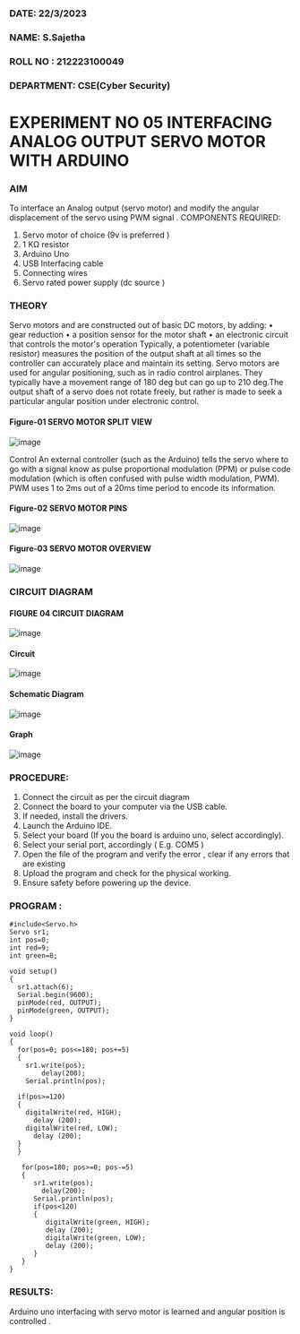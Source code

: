 ###  DATE: 22/3/2023

###  NAME: S.Sajetha
###  ROLL NO : 212223100049
###  DEPARTMENT: CSE(Cyber Security)


# EXPERIMENT NO 05 INTERFACING ANALOG OUTPUT SERVO MOTOR WITH ARDUINO

### AIM
To interface an Analog output (servo motor) and modify the angular displacement of the servo using PWM signal .
COMPONENTS REQUIRED:
1.	Servo motor of choice (9v is preferred )
2.	1 KΩ resistor 
3.	Arduino Uno 
4.	USB Interfacing cable 
5.	Connecting wires 
6.	Servo rated power supply (dc source )


### THEORY
Servo motors and are constructed out of basic DC motors, by adding:
•	 gear reduction
•	 a position sensor for the motor shaft
•	 an electronic circuit that controls the motor's operation
Typically, a potentiometer (variable resistor) measures the position of the output shaft at all times so the controller can accurately place and maintain its setting.
Servo motors are used for angular positioning, such as in radio control airplanes.  They typically have a movement range of 180 deg but can go up to 210 deg.The output shaft of a servo does not rotate freely, but rather is made to seek a particular angular position under electronic control. 

#### Figure-01 SERVO MOTOR SPLIT VIEW 
![image](https://user-images.githubusercontent.com/36288975/163544439-1f477927-fcd4-42f0-9ce4-c863fdbf1210.png)



Control 
An external controller (such as the Arduino) tells the servo where to go with a signal know as pulse proportional modulation (PPM) or pulse code modulation (which is often confused with pulse width modulation, PWM). PWM uses 1 to 2ms out of a 20ms time period to encode its information.
 
 #### Figure-02 SERVO MOTOR PINS

 ![image](https://user-images.githubusercontent.com/36288975/163544482-3027136f-7135-4f3d-a23f-8dc2fe04194d.png)

#### Figure-03 SERVO MOTOR OVERVIEW 
 ![image](https://user-images.githubusercontent.com/36288975/163544513-ca497421-e6ba-4f91-871f-5cfba77f22a8.png)




 


 





### CIRCUIT DIAGRAM
 
 #### FIGURE 04 CIRCUIT DIAGRAM
 ![image](https://user-images.githubusercontent.com/36288975/163544618-6eb8a7b5-7f1a-428a-8d9f-fd899b145efb.png)


#### Circuit
![image](https://github.com/Sajetha13/EXPERIMENT-NO--05-INTERFACING-ANALOG-OUTPUT-SERVO-MOTOR-WITH-ARDUINO-/assets/138849316/c92db62a-a418-455f-abfd-bdd3ccad9465)
#### Schematic Diagram
![image](https://github.com/Sajetha13/EXPERIMENT-NO--05-INTERFACING-ANALOG-OUTPUT-SERVO-MOTOR-WITH-ARDUINO-/assets/138849316/482e28b2-8623-4089-90ff-25af310af986)

#### Graph
![image](https://github.com/Sajetha13/EXPERIMENT-NO--05-INTERFACING-ANALOG-OUTPUT-SERVO-MOTOR-WITH-ARDUINO-/assets/138849316/2021260f-827d-4f57-97db-1f8549c82963)


### PROCEDURE:
1.	Connect the circuit as per the circuit diagram 
2.	Connect the board to your computer via the USB cable.
3.	If needed, install the drivers.
4.	Launch the Arduino IDE.
5.	Select your board (If you the board is arduino uno, select accordingly).
6.	Select your serial port, accordingly ( E.g. COM5 )
7.	Open the file of the program  and verify the error , clear if any errors that are existing 
8.	Upload the program and check for the physical working. 
9.	Ensure safety before powering up the device.


### PROGRAM :
```
#include<Servo.h>
Servo sr1;
int pos=0;
int red=9;
int green=8;

void setup()
{
  sr1.attach(6);
  Serial.begin(9600);
  pinMode(red, OUTPUT);
  pinMode(green, OUTPUT);
}

void loop()
{
  for(pos=0; pos<=180; pos+=5)
  {
    sr1.write(pos);
    	delay(200);
    Serial.println(pos);
    
  if(pos>=120)
  {
    digitalWrite(red, HIGH);
      delay (200);
    digitalWrite(red, LOW);
      delay (200);
  }
  } 
  
   for(pos=180; pos>=0; pos-=5)
   {
      sr1.write(pos);
  		delay(200);
      Serial.println(pos);
      if(pos<120)
      {
         digitalWrite(green, HIGH);
         delay (200);
         digitalWrite(green, LOW);
         delay (200);
      }
   }
}
``` 


### RESULTS: 
Arduino uno interfacing with servo motor is learned and angular position is controlled .
